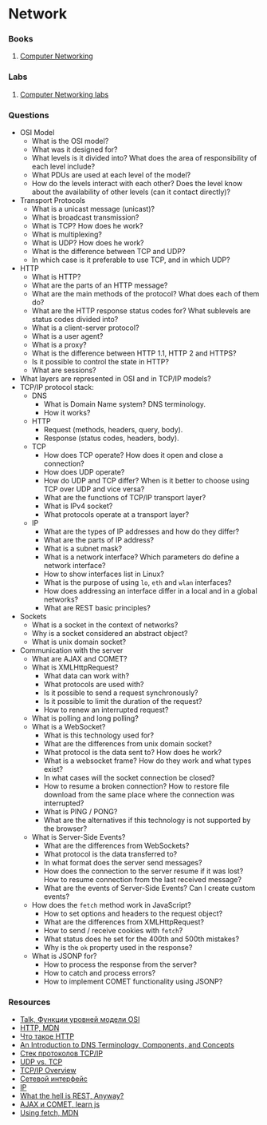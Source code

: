 # Network

### Books
1. [Computer Networking](https://eclass.teicrete.gr/modules/document/file.php/TP326/%CE%98%CE%B5%CF%89%CF%81%CE%AF%CE%B1%20(Lectures)/Computer_Networking_A_Top-Down_Approach.pdf)

### Labs
1. [Computer Networking labs](https://gaia.cs.umass.edu/kurose_ross/wireshark.htm)

### Questions
* OSI Model
    - What is the OSI model?
    - What was it designed for?
    - What levels is it divided into? What does the area of ​​responsibility of each level include?
    - What PDUs are used at each level of the model?
    - How do the levels interact with each other? Does the level know about the availability of other levels (can it contact directly)?
* Transport Protocols
    - What is a unicast message (unicast)?
    - What is broadcast transmission?
    - What is TCP? How does he work?
    - What is multiplexing?
    - What is UDP? How does he work?
    - What is the difference between TCP and UDP?
    - In which case is it preferable to use TCP, and in which UDP?
* HTTP
    - What is HTTP?
    - What are the parts of an HTTP message?
    - What are the main methods of the protocol? What does each of them do?
    - What are the HTTP response status codes for? What sublevels are status codes divided into?
    - What is a client-server protocol?
    - What is a user agent?
    - What is a proxy?
    - What is the difference between HTTP 1.1, HTTP 2 and HTTPS?
    - Is it possible to control the state in HTTP?
    - What are sessions?
* What layers are represented in OSI and in TCP/IP models?
* TCP/IP protocol stack:
  * DNS
    * What is Domain Name system? DNS terminology.
    * How it works?
  * HTTP
    * Request (methods, headers, query, body).
    * Response (status codes, headers, body).
  * TCP
    * How does TCP operate? How does it open and close a connection?
    * How does UDP operate?
    * How do UDP and TCP differ? When is it better to choose using TCP over UDP and vice versa?
    * What are the functions of TCP/IP transport layer?
    * What is IPv4 socket?
    * What protocols operate at a transport layer?
  * IP
    * What are the types of IP addresses and how do they differ?
    * What are the parts of IP address?
    * What is a subnet mask?
    * What is a network interface? Which parameters do define a network interface?
    * How to show interfaces list in Linux?
    * What is the purpose of using `lo`, `eth` and `wlan` interfaces?
    * How does addressing an interface differ in a local and in a global networks?
    * What are REST basic principles?
* Sockets
    - What is a socket in the context of networks?
    - Why is a socket considered an abstract object?
    - What is unix domain socket?
* Communication with the server
    - What are AJAX and COMET?
    - What is XMLHttpRequest?
        - What data can work with?
        - What protocols are used with?
        - Is it possible to send a request synchronously?
        - Is it possible to limit the duration of the request?
        - How to renew an interrupted request?
    - What is polling and long polling?
    - What is a WebSocket?
        - What is this technology used for?
        - What are the differences from unix domain socket?
        - What protocol is the data sent to? How does he work?
        - What is a websocket frame? How do they work and what types exist?
        - In what cases will the socket connection be closed?
        - How to resume a broken connection? How to restore file download from the same place where the connection was interrupted?
        - What is PING / PONG?
        - What are the alternatives if this technology is not supported by the browser?
    - What is Server-Side Events?
        - What are the differences from WebSockets?
        - What protocol is the data transferred to?
        - In what format does the server send messages?
        - How does the connection to the server resume if it was lost? How to resume connection from the last received message?
        - What are the events of Server-Side Events? Can I create custom events?
    - How does the `fetch` method work in JavaScript?
        - How to set options and headers to the request object?
        - What are the differences from XMLHttpRequest?
        - How to send / receive cookies with `fetch`?
        - What status does he set for the 400th and 500th mistakes?
        - Why is the `ok` property used in the response?
    - What is JSONP for?
        - How to process the response from the server?
        - How to catch and process errors?
        - How to implement COMET functionality using JSONP?

### Resources

*  [Talk, Функции уровней модели OSI](https://www.youtube.com/watch?v=7cIC-o2wODs)
*  [HTTP, MDN](https://developer.mozilla.org/ru/docs/Web/HTTP/Overview)
*  [Что такое HTTP](https://7bloggers.ru/chto-takoe-http/)
*  [An Introduction to DNS Terminology, Components, and Concepts](https://www.digitalocean.com/community/tutorials/an-introduction-to-dns-terminology-components-and-concepts)
*  [Cтек протоколов TCP/IP](https://proglib.io/p/tcp-ip/)
*  [UDP vs. TCP](https://habr.com/ru/post/209144/)
*  [TCP/IP Overview](https://www.cisco.com/c/en/us/support/docs/ip/routing-information-protocol-rip/13769-5.html)
*  [Сетевой интерфейс](http://xgu.ru/wiki/%D0%A1%D0%B5%D1%82%D0%B5%D0%B2%D0%BE%D0%B9_%D0%B8%D0%BD%D1%82%D0%B5%D1%80%D1%84%D0%B5%D0%B9%D1%81)
*  [IP](http://xgu.ru/wiki/IP)
*  [What the hell is REST, Anyway?](https://programmingisterrible.com/post/181841346708/what-the-hell-is-rest-anyway)
*  [AJAX и COMET, learn js](https://learn.javascript.ru/ajax)
*  [Using fetch, MDN](https://developer.mozilla.org/en-US/docs/Web/API/Fetch_API/Using_Fetch)
